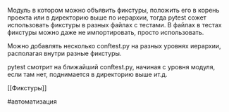 Модуль в котором можно объявить фикстуры, положить его в корень проекта или в директорию выше по иерархии, тогда pytest сожет использовать фикстуры в разных файлах с тестами. В файлах в тестах фикстуры можно даже не импортировать, просто использовать.

Можно добавлять несколько conftest.py на разных уровнях иерархии, располагая внутри разные фикстуры.

pytest смотрит на ближайший conftest.py, начиная с уровня модуля, если там нет, поднимается в директорию выше ит.д.

[[Фикстуры]]

#автоматизация 